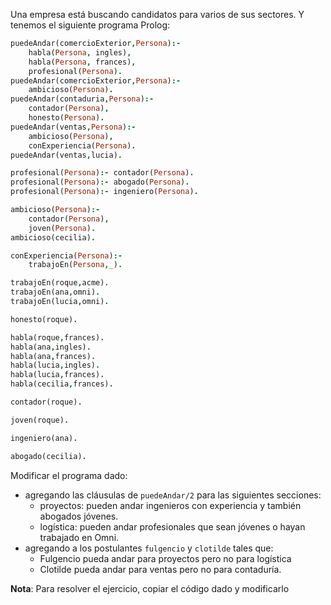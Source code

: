 Una empresa está buscando candidatos para varios de sus sectores. Y tenemos el siguiente programa Prolog:

```prolog
puedeAndar(comercioExterior,Persona):- 
	habla(Persona, ingles),
	habla(Persona, frances), 
	profesional(Persona).
puedeAndar(comercioExterior,Persona):- 
	ambicioso(Persona).
puedeAndar(contaduria,Persona):-
	contador(Persona),
	honesto(Persona).
puedeAndar(ventas,Persona):- 
	ambicioso(Persona),
	conExperiencia(Persona).
puedeAndar(ventas,lucia).

profesional(Persona):- contador(Persona).
profesional(Persona):- abogado(Persona).
profesional(Persona):- ingeniero(Persona).

ambicioso(Persona):-
	contador(Persona), 
 	joven(Persona).
ambicioso(cecilia).

conExperiencia(Persona):- 
	trabajoEn(Persona,_).

trabajoEn(roque,acme).
trabajoEn(ana,omni).
trabajoEn(lucia,omni).

honesto(roque).

habla(roque,frances).
habla(ana,ingles).
habla(ana,frances).
habla(lucia,ingles).
habla(lucia,frances).
habla(cecilia,frances).

contador(roque).

joven(roque).

ingeniero(ana).

abogado(cecilia).
```

Modificar el programa dado:

* agregando las cláusulas de `puedeAndar/2` para las siguientes secciones:
  * proyectos: pueden andar ingenieros con experiencia y también abogados jóvenes.
  * logística: pueden andar profesionales que sean jóvenes o hayan trabajado en Omni.
* agregando a los postulantes `fulgencio` y `clotilde` tales que:
  * Fulgencio pueda andar para proyectos pero no para logística
  * Clotilde pueda andar para ventas pero no para contaduría.

**Nota**: Para resolver el ejercicio, copiar el código dado y modificarlo 

